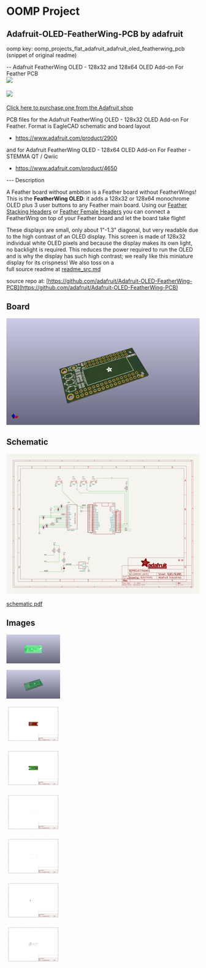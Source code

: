 # OOMP Project  
## Adafruit-OLED-FeatherWing-PCB  by adafruit  
  
oomp key: oomp_projects_flat_adafruit_adafruit_oled_featherwing_pcb  
(snippet of original readme)  
  
-- Adafruit FeatherWing OLED - 128x32 and 128x64 OLED Add-on For Feather PCB  
<a href="http://www.adafruit.com/products/2900"><img src="assets/4650.jpg?raw=true" width="500px"><br/>  
<a href="http://www.adafruit.com/products/2900"><img src="assets/2900.jpg?raw=true" width="500px"><br/>  
Click here to purchase one from the Adafruit shop</a>  
  
PCB files for the Adafruit FeatherWing OLED - 128x32 OLED Add-on For Feather. Format is EagleCAD schematic and board layout  
* https://www.adafruit.com/product/2900  
  
and for Adafruit FeatherWing OLED - 128x64 OLED Add-on For Feather - STEMMA QT / Qwiic  
* https://www.adafruit.com/product/4650  
  
--- Description  
  
A Feather board without ambition is a Feather board without FeatherWings! This is the **FeatherWing OLED**: it adds a 128x32 or 128x64 monochrome OLED plus 3 user buttons to any Feather main board. Using our [Feather Stacking Headers](https://www.adafruit.com/products/2830) or [Feather Female Headers](http://www.adafruit.com/products/2886) you can connect a FeatherWing on top of your Feather board and let the board take flight!  
  
These displays are small, only about 1"-1.3" diagonal, but very readable due to the high contrast of an OLED display. This screen is made of 128x32 individual white OLED pixels and because the display makes its own light, no backlight is required. This reduces the power required to run the OLED and is why the display has such high contrast; we really like this miniature display for its crispness! We also toss on a  
  full source readme at [readme_src.md](readme_src.md)  
  
source repo at: [https://github.com/adafruit/Adafruit-OLED-FeatherWing-PCB](https://github.com/adafruit/Adafruit-OLED-FeatherWing-PCB)  
## Board  
  
[![working_3d.png](working_3d_600.png)](working_3d.png)  
## Schematic  
  
[![working_schematic.png](working_schematic_600.png)](working_schematic.png)  
  
[schematic pdf](working_schematic.pdf)  
## Images  
  
[![working_3D_bottom.png](working_3D_bottom_140.png)](working_3D_bottom.png)  
  
[![working_3D_top.png](working_3D_top_140.png)](working_3D_top.png)  
  
[![working_assembly_page_01.png](working_assembly_page_01_140.png)](working_assembly_page_01.png)  
  
[![working_assembly_page_02.png](working_assembly_page_02_140.png)](working_assembly_page_02.png)  
  
[![working_assembly_page_03.png](working_assembly_page_03_140.png)](working_assembly_page_03.png)  
  
[![working_assembly_page_04.png](working_assembly_page_04_140.png)](working_assembly_page_04.png)  
  
[![working_assembly_page_05.png](working_assembly_page_05_140.png)](working_assembly_page_05.png)  
  
[![working_assembly_page_06.png](working_assembly_page_06_140.png)](working_assembly_page_06.png)  
